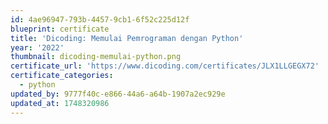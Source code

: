 ```yaml
---
id: 4ae96947-793b-4457-9cb1-6f52c225d12f
blueprint: certificate
title: 'Dicoding: Memulai Pemrograman dengan Python'
year: '2022'
thumbnail: dicoding-memulai-python.png
certificate_url: 'https://www.dicoding.com/certificates/JLX1LLGEGX72'
certificate_categories:
  - python
updated_by: 9777f40c-e866-44a6-a64b-1907a2ec929e
updated_at: 1748320986
---
```

